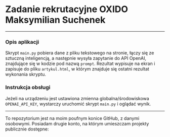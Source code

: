 # Zadanie rekrutacyjne OXIDO Maksymilian Suchenek

---

### Opis aplikacji
Skrypt `main.py` pobiera dane z pliku tekstowego na stronie, łączy się ze sztuczną inteligencją, a następnie wysyła zapytanie do API OpenAI, znajdujące się w kodzie pod nazwą `prompt`. Rezultat wypisuje na ekran i zapisuje do pliku `artykul.html`, w którym znajduje się ostatni rezultat wykonania skryptu.
### Instrukcja obsługi
Jeżeli na urządzeniu jest ustawiona zmienna globalna/środowiskowa `OPENAI_API_KEY`, wystarczy uruchomić skrypt `main.py` i oglądać wynik.

---

To repozytorium jest na moim poufnym konice GitHub, z danymi osobowymi. Posiadam drugie konto, na którym umieszczam projekty publicznie dostępne: 